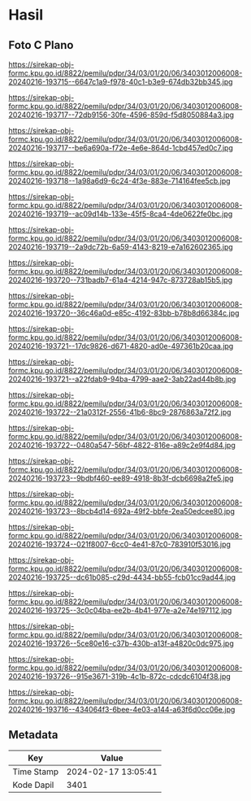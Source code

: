 # Hasil

## Foto C Plano

https://sirekap-obj-formc.kpu.go.id/8822/pemilu/pdpr/34/03/01/20/06/3403012006008-20240216-193715--6647c1a9-f978-40c1-b3e9-674db32bb345.jpg

https://sirekap-obj-formc.kpu.go.id/8822/pemilu/pdpr/34/03/01/20/06/3403012006008-20240216-193717--72db9156-30fe-4596-859d-f5d8050884a3.jpg

https://sirekap-obj-formc.kpu.go.id/8822/pemilu/pdpr/34/03/01/20/06/3403012006008-20240216-193717--be6a690a-f72e-4e6e-864d-1cbd457ed0c7.jpg

https://sirekap-obj-formc.kpu.go.id/8822/pemilu/pdpr/34/03/01/20/06/3403012006008-20240216-193718--1a98a6d9-6c24-4f3e-883e-714164fee5cb.jpg

https://sirekap-obj-formc.kpu.go.id/8822/pemilu/pdpr/34/03/01/20/06/3403012006008-20240216-193719--ac09d14b-133e-45f5-8ca4-4de0622fe0bc.jpg

https://sirekap-obj-formc.kpu.go.id/8822/pemilu/pdpr/34/03/01/20/06/3403012006008-20240216-193719--2a9dc72b-6a59-4143-8219-e7a162602365.jpg

https://sirekap-obj-formc.kpu.go.id/8822/pemilu/pdpr/34/03/01/20/06/3403012006008-20240216-193720--731badb7-61a4-4214-947c-873728ab15b5.jpg

https://sirekap-obj-formc.kpu.go.id/8822/pemilu/pdpr/34/03/01/20/06/3403012006008-20240216-193720--36c46a0d-e85c-4192-83bb-b78b8d66384c.jpg

https://sirekap-obj-formc.kpu.go.id/8822/pemilu/pdpr/34/03/01/20/06/3403012006008-20240216-193721--17dc9826-d671-4820-ad0e-497361b20caa.jpg

https://sirekap-obj-formc.kpu.go.id/8822/pemilu/pdpr/34/03/01/20/06/3403012006008-20240216-193721--a22fdab9-94ba-4799-aae2-3ab22ad44b8b.jpg

https://sirekap-obj-formc.kpu.go.id/8822/pemilu/pdpr/34/03/01/20/06/3403012006008-20240216-193722--21a0312f-2556-41b6-8bc9-2876863a72f2.jpg

https://sirekap-obj-formc.kpu.go.id/8822/pemilu/pdpr/34/03/01/20/06/3403012006008-20240216-193722--0480a547-56bf-4822-816e-a89c2e9f4d84.jpg

https://sirekap-obj-formc.kpu.go.id/8822/pemilu/pdpr/34/03/01/20/06/3403012006008-20240216-193723--9bdbf460-ee89-4918-8b3f-dcb6698a2fe5.jpg

https://sirekap-obj-formc.kpu.go.id/8822/pemilu/pdpr/34/03/01/20/06/3403012006008-20240216-193723--8bcb4d14-692a-49f2-bbfe-2ea50edcee80.jpg

https://sirekap-obj-formc.kpu.go.id/8822/pemilu/pdpr/34/03/01/20/06/3403012006008-20240216-193724--021f8007-6cc0-4e41-87c0-783910f53016.jpg

https://sirekap-obj-formc.kpu.go.id/8822/pemilu/pdpr/34/03/01/20/06/3403012006008-20240216-193725--dc61b085-c29d-4434-bb55-fcb01cc9ad44.jpg

https://sirekap-obj-formc.kpu.go.id/8822/pemilu/pdpr/34/03/01/20/06/3403012006008-20240216-193725--3c0c04ba-ee2b-4b41-977e-a2e74e197112.jpg

https://sirekap-obj-formc.kpu.go.id/8822/pemilu/pdpr/34/03/01/20/06/3403012006008-20240216-193726--5ce80e16-c37b-430b-a13f-a4820c0dc975.jpg

https://sirekap-obj-formc.kpu.go.id/8822/pemilu/pdpr/34/03/01/20/06/3403012006008-20240216-193726--915e3671-319b-4c1b-872c-cdcdc6104f38.jpg

https://sirekap-obj-formc.kpu.go.id/8822/pemilu/pdpr/34/03/01/20/06/3403012006008-20240216-193716--434064f3-6bee-4e03-a144-a63f6d0cc06e.jpg


## Metadata

| Key        | Value               |
| ---------- | ------------------- |
| Time Stamp | 2024-02-17 13:05:41 |
| Kode Dapil | 3401                |



